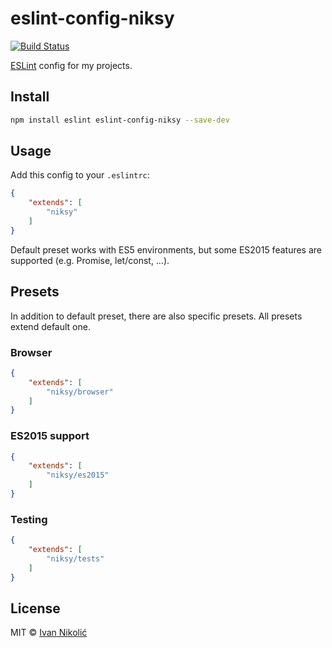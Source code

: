 # eslint-config-niksy

[![Build Status][ci-img]][ci]

[ESLint][eslint] config for my projects.

## Install

```sh
npm install eslint eslint-config-niksy --save-dev
```

## Usage

Add this config to your `.eslintrc`:

```json
{
	"extends": [
		"niksy"
	]
}
```

Default preset works with ES5 environments, but some ES2015 features are
supported (e.g. Promise, let/const, …).

## Presets

In addition to default preset, there are also specific presets. All presets
extend default one.

### Browser

```json
{
	"extends": [
		"niksy/browser"
	]
}
```

### ES2015 support

```json
{
	"extends": [
		"niksy/es2015"
	]
}
```

### Testing

```json
{
	"extends": [
		"niksy/tests"
	]
}
```

## License

MIT © [Ivan Nikolić](http://ivannikolic.com)

[ci]: https://travis-ci.org/niksy/eslint-config-niksy
[ci-img]: https://img.shields.io/travis/niksy/eslint-config-niksy/master.svg
[eslint]: http://eslint.org/
